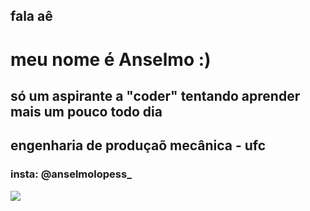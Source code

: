 ## fala aê

# meu nome é Anselmo :)
## só um aspirante a "coder" tentando aprender mais um pouco todo dia
## engenharia de produçaõ mecânica - ufc
### insta: @anselmolopess_


<img heigth=180em src="https://github-readme-stats.vercel.app/api/top-langs/?username=lpxsbr&layout=compact&theme=dracula">

